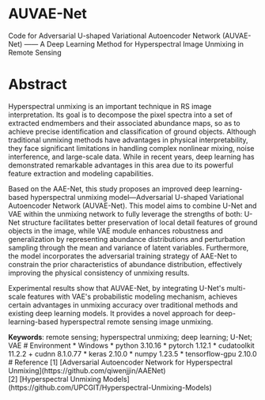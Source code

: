 # AUVAE-Net
Code for Adversarial U-shaped Variational Autoencoder Network (AUVAE-Net) —— A Deep Learning Method for Hyperspectral Image Unmixing in Remote Sensing
# Abstract
<p>
Hyperspectral unmixing is an important technique in RS image interpretation. Its goal is to decompose the pixel spectra into a set of extracted endmembers and their associated abundance maps, so as to achieve precise identification and classification of ground objects. Although traditional unmixing methods have advantages in physical interpretability, they face significant limitations in handling complex nonlinear mixing, noise interference, and large-scale data. While in recent years, deep learning has demonstrated remarkable advantages in this area due to its powerful feature extraction and modeling capabilities.
</p>
<p>
Based on the AAE-Net, this study proposes an improved deep learning-based hyperspectral unmixing model—Adversarial U-shaped Variational Autoencoder Network (AUVAE-Net). This model aims to combine U-Net and VAE within the unmixing network to fully leverage the strengths of both: U-Net structure facilitates better preservation of local detail features of ground objects in the image, while VAE module enhances robustness and generalization by representing abundance distributions and perturbation sampling through the mean and variance of latent variables. Furthermore, the model incorporates the adversarial training strategy of AAE-Net to constrain the prior characteristics of abundance distribution, effectively improving the physical consistency of unmixing results.
</p>
<p>
Experimental results show that AUVAE-Net, by integrating U-Net's multi-scale features with VAE's probabilistic modeling mechanism, achieves certain advantages in unmixing accuracy over traditional methods and existing deep learning models. It provides a novel approach for deep-learning-based hyperspectral remote sensing image unmixing.
</p>
<b>Keywords</b>: remote sensing; hyperspectral unmixing; deep learning; U-Net; VAE
# Environment
* Windows
* python 3.10.16
* pytorch 1.12.1
* cudatoolkit 11.2.2 + cudnn 8.1.0.77
* keras 2.10.0
* numpy 1.23.5
* tensorflow-gpu 2.10.0
# Reference
[1] [Adversarial Autoencoder Network for Hyperspectral Unmixing](https://github.com/qiwenjjin/AAENet)<br>
[2] [Hyperspectral Unmixing Models](https://github.com/UPCGIT/Hyperspectral-Unmixing-Models)
